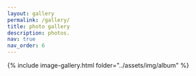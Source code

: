 ```yaml
---
layout: gallery
permalink: /gallery/
title: photo gallery
description: photos.
nav: true
nav_order: 6
---
```


<div>

{% include image-gallery.html folder="../assets/img/album" %}

</div>
